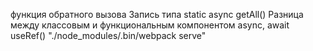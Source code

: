функция обратного вызова
Запись типа static async getAll()
Разница между классовым и функциональным компонентом
async, await
useRef()
"./node_modules/.bin/webpack serve"